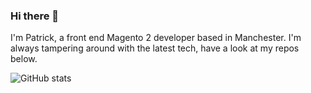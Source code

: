 ### Hi there 👋

I'm Patrick, a front end Magento 2 developer based in Manchester. I'm always tampering around with the latest tech, have a look at my repos below. 


![GitHub stats](https://github-readme-stats.vercel.app/api?username=patrickwhitehouse&theme=dracula)

